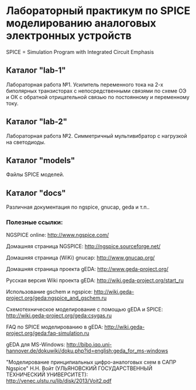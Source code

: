 # Лабораторный практикум по SPICE моделированию аналоговых электронных устройств
SPICE = Simulation Program with Integrated Circuit Emphasis

## Каталог "lab-1"
Лабораторная работа №1.
Усилитель переменного тока на 2-х биполярных транзисторах с непосредственными
связями по схеме ОЭ и ОК с обратной отрицательной связью по постоянному
и переменному току.

## Каталог "lab-2"
Лабораторная работа №2.
Симметричный мультивибратор с нагрузкой на светодиоды.

## Каталог "models"
Файлы SPICE моделей.

## Каталог "docs"
Различная документация по ngspice, gnucap, geda и т.п..

### Полезные ссылки:
NGSPICE online: http://www.ngspice.com/

Домашняя страница NGSPICE: http://ngspice.sourceforge.net/

Домашняя страница (WiKi) gnucap: http://www.gnucap.org/

Домашняя страница проекта gEDA: http://www.geda-project.org/

Русская версия Wiki проекта gEDA: http://wiki.geda-project.org/start_ru

Использование gschem и ngspice:
http://wiki.geda-project.org/geda:ngspice_and_gschem.ru 

Схемотехническое моделирование с помощью gEDA и SPICE:
http://wiki.geda-project.org/geda:csygas.ru

FAQ по SPICE моделированию в gEDA:
http://wiki.geda-project.org/geda:faq-simulation.ru

gEDA для MS-Windows:
http://bibo.iqo.uni-hannover.de/dokuwiki/doku.php?id=english:geda_for_ms-windows

"Моделирование принципиальных цифро-аналоговых схем в САПР Ngspice"
Н.Н. Войт (УЛЬЯНОВСКИЙ ГОСУДАРСТВЕННЫЙ ТЕХНИЧЕСКИЙ УНИВЕРСИТЕТ):
http://venec.ulstu.ru/lib/disk/2013/Voit2.pdf

